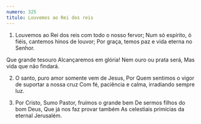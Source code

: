 ```yaml
---
numero: 325
titulo: Louvemos ao Rei dos reis
---
```

1. Louvemos ao Rei dos reis com todo o nosso fervor;
Num só espírito, ó fiéis, cantemos hinos de louvor;
Por graça, temos paz e vida eterna no Senhor.

Que grande tesouro
Alcançaremos em glória!
Nem ouro ou prata será,
Mas vida que não findará.

2. O santo, puro amor somente vem de Jesus,
Por Quem sentimos o vigor de suportar a nossa cruz
Com fé, paciência e calma, irradiando sempre luz.

3. Por Cristo, Sumo Pastor, fruímos o grande bem
De sermos filhos do bom Deus,
Que já nos faz provar também
As celestiais primícias da eternal Jerusalém.
